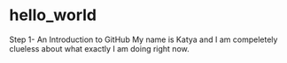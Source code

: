 # hello_world
Step 1- An Introduction to GitHub
My name is Katya and I am compeletely clueless about what exactly I am doing right now. 
